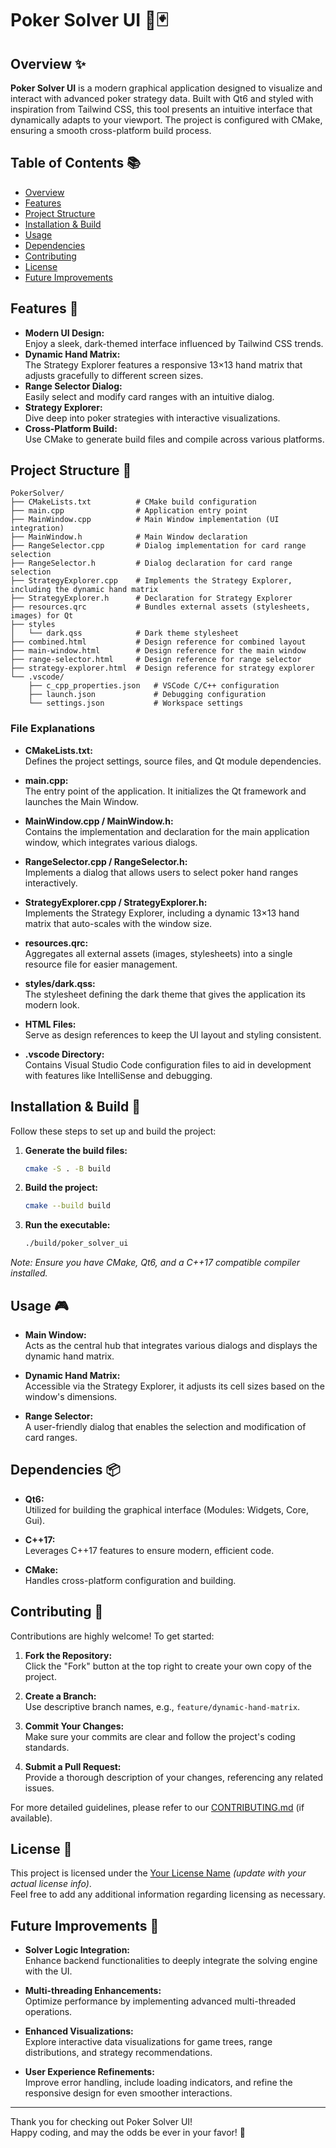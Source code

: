 # Poker Solver UI 🎲🃏

## Overview ✨
**Poker Solver UI** is a modern graphical application designed to visualize and interact with advanced poker strategy data. Built with Qt6 and styled with inspiration from Tailwind CSS, this tool presents an intuitive interface that dynamically adapts to your viewport. The project is configured with CMake, ensuring a smooth cross-platform build process.

## Table of Contents 📚
- [Overview](#overview-)
- [Features](#features-)
- [Project Structure](#project-structure-)
- [Installation & Build](#installation--build-)
- [Usage](#usage-)
- [Dependencies](#dependencies-)
- [Contributing](#contributing-)
- [License](#license-)
- [Future Improvements](#future-improvements-)

## Features 🌟
- **Modern UI Design:**  
  Enjoy a sleek, dark-themed interface influenced by Tailwind CSS trends.
- **Dynamic Hand Matrix:**  
  The Strategy Explorer features a responsive 13×13 hand matrix that adjusts gracefully to different screen sizes.
- **Range Selector Dialog:**  
  Easily select and modify card ranges with an intuitive dialog.
- **Strategy Explorer:**  
  Dive deep into poker strategies with interactive visualizations.
- **Cross-Platform Build:**  
  Use CMake to generate build files and compile across various platforms.

## Project Structure 📁

```
PokerSolver/
├── CMakeLists.txt          # CMake build configuration
├── main.cpp                # Application entry point
├── MainWindow.cpp          # Main Window implementation (UI integration)
├── MainWindow.h            # Main Window declaration
├── RangeSelector.cpp       # Dialog implementation for card range selection
├── RangeSelector.h         # Dialog declaration for card range selection
├── StrategyExplorer.cpp    # Implements the Strategy Explorer, including the dynamic hand matrix
├── StrategyExplorer.h      # Declaration for Strategy Explorer
├── resources.qrc           # Bundles external assets (stylesheets, images) for Qt
├── styles
│   └── dark.qss            # Dark theme stylesheet
├── combined.html           # Design reference for combined layout
├── main-window.html        # Design reference for the main window
├── range-selector.html     # Design reference for range selector
├── strategy-explorer.html  # Design reference for strategy explorer
└── .vscode/
    ├── c_cpp_properties.json   # VSCode C/C++ configuration
    ├── launch.json             # Debugging configuration
    └── settings.json           # Workspace settings
```

### File Explanations
- **CMakeLists.txt:**  
  Defines the project settings, source files, and Qt module dependencies.

- **main.cpp:**  
  The entry point of the application. It initializes the Qt framework and launches the Main Window.

- **MainWindow.cpp / MainWindow.h:**  
  Contains the implementation and declaration for the main application window, which integrates various dialogs.

- **RangeSelector.cpp / RangeSelector.h:**  
  Implements a dialog that allows users to select poker hand ranges interactively.

- **StrategyExplorer.cpp / StrategyExplorer.h:**  
  Implements the Strategy Explorer, including a dynamic 13×13 hand matrix that auto-scales with the window size.

- **resources.qrc:**  
  Aggregates all external assets (images, stylesheets) into a single resource file for easier management.

- **styles/dark.qss:**  
  The stylesheet defining the dark theme that gives the application its modern look.

- **HTML Files:**  
  Serve as design references to keep the UI layout and styling consistent.

- **.vscode Directory:**  
  Contains Visual Studio Code configuration files to aid in development with features like IntelliSense and debugging.

## Installation & Build 🔧

Follow these steps to set up and build the project:

1. **Generate the build files:**
   ```bash
   cmake -S . -B build
   ```

2. **Build the project:**
   ```bash
   cmake --build build
   ```

3. **Run the executable:**
   ```bash
   ./build/poker_solver_ui
   ```

*Note: Ensure you have CMake, Qt6, and a C++17 compatible compiler installed.*

## Usage 🎮

- **Main Window:**  
  Acts as the central hub that integrates various dialogs and displays the dynamic hand matrix.

- **Dynamic Hand Matrix:**  
  Accessible via the Strategy Explorer, it adjusts its cell sizes based on the window's dimensions.

- **Range Selector:**  
  A user-friendly dialog that enables the selection and modification of card ranges.

## Dependencies 📦

- **Qt6:**  
  Utilized for building the graphical interface (Modules: Widgets, Core, Gui).

- **C++17:**  
  Leverages C++17 features to ensure modern, efficient code.

- **CMake:**  
  Handles cross-platform configuration and building.

## Contributing 🤝

Contributions are highly welcome! To get started:

1. **Fork the Repository:**  
   Click the "Fork" button at the top right to create your own copy of the project.

2. **Create a Branch:**  
   Use descriptive branch names, e.g., `feature/dynamic-hand-matrix`.

3. **Commit Your Changes:**  
   Make sure your commits are clear and follow the project's coding standards.

4. **Submit a Pull Request:**  
   Provide a thorough description of your changes, referencing any related issues.

For more detailed guidelines, please refer to our [CONTRIBUTING.md](CONTRIBUTING.md) (if available).

## License 📄

This project is licensed under the [Your License Name](LICENSE) *(update with your actual license info)*.  
Feel free to add any additional information regarding licensing as necessary.

## Future Improvements 🔮

- **Solver Logic Integration:**  
  Enhance backend functionalities to deeply integrate the solving engine with the UI.

- **Multi-threading Enhancements:**  
  Optimize performance by implementing advanced multi-threaded operations.

- **Enhanced Visualizations:**  
  Explore interactive data visualizations for game trees, range distributions, and strategy recommendations.

- **User Experience Refinements:**  
  Improve error handling, include loading indicators, and refine the responsive design for even smoother interactions.

---

Thank you for checking out Poker Solver UI!  
Happy coding, and may the odds be ever in your favor! 🎉